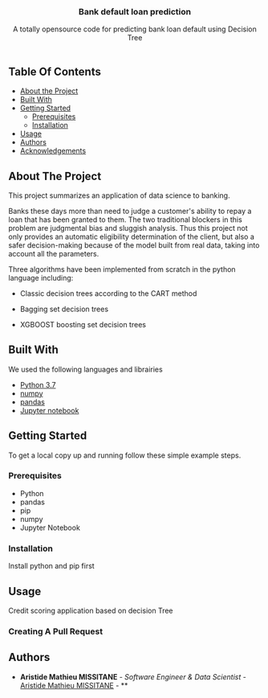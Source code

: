 <br/>
<p align="center">
  <h3 align="center"> Bank default loan prediction </h3>

  <p align="center">
    A totally opensource code for predicting bank loan default using Decision Tree
    <br/>
    <br/>
  </p>
</p>



## Table Of Contents

* [About the Project](#about-the-project)
* [Built With](#built-with)
* [Getting Started](#getting-started)
  * [Prerequisites](#prerequisites)
  * [Installation](#installation)
* [Usage](#usage)
* [Authors](#authors)
* [Acknowledgements](#acknowledgements)

## About The Project

This project summarizes an application of data science to banking.

Banks these days more than need to judge a customer's ability to repay a loan that has been granted to them. The two traditional blockers in this problem are judgmental bias and sluggish analysis.
Thus this project not only provides an automatic eligibility determination of the client, but also a safer decision-making because of the model built from real data, taking into account all the parameters.

Three algorithms have been implemented from scratch in the python language including:

- Classic decision trees according to the CART method

- Bagging set decision trees

- XGBOOST boosting set decision trees

## Built With

We used the following languages and librairies

* [Python 3.7](https://www.python.org/)
* [numpy](https://numpy.org/)
* [pandas](https://pandas.pydata.org/)
* [Jupyter notebook](https://jupyter.org/)

## Getting Started

To get a local copy up and running follow these simple example steps.

### Prerequisites

* Python
* pandas
* pip
* numpy
* Jupyter Notebook

### Installation

Install python and pip first

## Usage

Credit scoring application based on decision Tree

### Creating A Pull Request



## Authors

* **Aristide Mathieu MISSITANE** - *Software Engineer & Data Scientist* - [Aristide Mathieu MISSITANE]() - **

